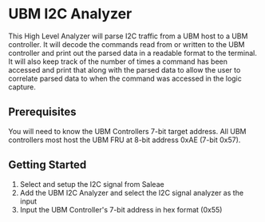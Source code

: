 # UBM I2C Analyzer

This High Level Analyzer will parse I2C traffic from a UBM host to a UBM controller.
It will decode the commands read from or written to the UBM controller and print out the parsed data
in a readable format to the terminal.
It will also keep track of the number of times a command has been accessed and print that along with the parsed data
to allow the user to correlate parsed data to when the command was accessed in the logic capture. 

## Prerequisites
You will need to know the UBM Controllers 7-bit target address. All UBM controllers most host the UBM FRU at 8-bit address 0xAE (7-bit 0x57).

## Getting Started

1. Select and setup the I2C signal from Saleae
2. Add the UBM I2C Analyzer and select the I2C signal analyzer as the input
3. Input the UBM Controller's 7-bit address in hex format (0x55)